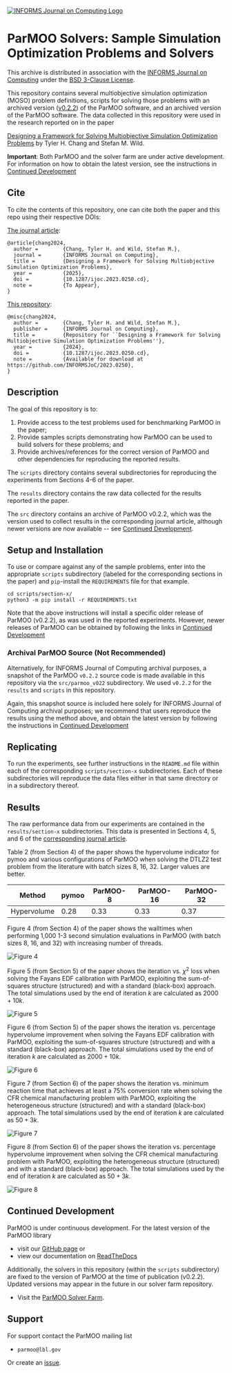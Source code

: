 [![INFORMS Journal on Computing Logo](https://INFORMSJoC.github.io/logos/INFORMS_Journal_on_Computing_Header.jpg)](https://pubsonline.informs.org/journal/ijoc)

# ParMOO Solvers: Sample Simulation Optimization Problems and Solvers

This archive is distributed in association with the [INFORMS Journal on
Computing](https://pubsonline.informs.org/journal/ijoc) under the [BSD
3-Clause License](LICENSE).

This repository contains several multiobjective simulation optimization (MOSO)
problem definitions, scripts for solving those problems with an archived
version ([v0.2.2](https://github.com/parmoo/parmoo/releases/tag/v0.2.2)) of the ParMOO software, and an archived version of the ParMOO software.
The data collected in this repository were used in the research reported on in
the paper

[Designing a Framework for Solving Multiobjective Simulation Optimization
Problems](https://doi.org/10.1287/ijoc.2023.0250) by Tyler H. Chang and Stefan M. Wild.

**Important**:  Both ParMOO and the solver farm are under active development.
For information on how to obtain the latest version, see the instructions in
[Continued Development](https://github.com/INFORMSJoC/2023.0250?tab=readme-ov-file#continued-development)

## Cite

To cite the contents of this repository, one can cite both the paper and this
repo using their respective DOIs:

[The journal article](https://doi.org/10.1287/ijoc.2023.0250):

```
@article{chang2024,
  author =        {Chang, Tyler H. and Wild, Stefan M.},
  journal =       {INFORMS Journal on Computing},
  title =         {Designing a Framework for Solving Multiobjective Simulation Optimization Problems},
  year =          {2025},
  doi =           {10.1287/ijoc.2023.0250.cd},
  note =          {To Appear},
}
```

[This repository](https://doi.org/10.1287/ijoc.2023.0250.cd):

```
@misc{chang2024,
  author =        {Chang, Tyler H. and Wild, Stefan M.},
  publisher =     {INFORMS Journal on Computing},
  title =         {Repository for ``Designing a Framework for Solving Multiobjective Simulation Optimization Problems''},
  year =          {2024},
  doi =           {10.1287/ijoc.2023.0250.cd},
  note =          {Available for download at https://github.com/INFORMSJoC/2023.0250},
}
```

## Description

The goal of this repository is to:

 1) Provide access to the test problems used for benchmarking ParMOO in the
    paper;
 2) Provide samples scripts demonstrating how ParMOO can be used to build
    solvers for these problems; and
 3) Provide archives/references for the correct version of ParMOO and other
    dependencies for reproducing the reported results.

The `scripts` directory contains several subdirectories for reproducing the
experiments from Sections 4-6 of the paper.

The `results` directory contains the raw data collected for the results
reported in the paper.

The `src` directory contains an archive of ParMOO v0.2.2, which was the version
used to collect results in the corresponding journal article, although newer
versions are now available -- see
[Continued Development](https://github.com/INFORMSJoC/2023.0250?tab=readme-ov-file#continued-development).

## Setup and Installation

To use or compare against any of the sample problems, enter into the
appropriate `scripts` subdirectory (labeled for the corresponding sections in
the paper) and ``pip``-install the ``REQUIREMENTS``
file for that example.

```
cd scripts/section-x/
python3 -m pip install -r REQUIREMENTS.txt
```

Note that the above instructions will install a specific older release of
ParMOO (v0.2.2), as was used in the reported experiments.  However, newer
releases of ParMOO can be obtained by following the links in
[Continued Development](https://github.com/INFORMSJoC/2023.0250?tab=readme-ov-file#continued-development)

### Archival ParMOO Source (Not Recommended)

Alternatively, for INFORMS Journal of Computing archival purposes, a snapshot
of the ParMOO ``v0.2.2`` source code is made available in this repository via
the `src/parmoo_v022` subdirectory.  We used ``v0.2.2`` for the ``results`` and
``scripts`` in this repository.

Again, this snapshot source is included here solely for INFORMS Journal of
Computing archival purposes; we recommend that users reproduce the results
using the method above, and obtain the latest version by following the
instructions in
[Continued Development](https://github.com/INFORMSJoC/2023.0250?tab=readme-ov-file#continued-development)

## Replicating

To run the experiments, see further instructions in the `README.md` file within
each of the corresponding `scripts/section-x` subdirectories.  Each of these
subdirectories will reproduce the data files either in that same directory or
in a subdirectory thereof.

## Results

The raw performance data from our experiments are contained in the
`results/section-x` subdirectories.  This data is presented in Sections 4, 5,
and 6 of the
[corresponding journal article](https://doi.org/10.1287/ijoc.2023.0250).

Table 2 (from Section 4) of the paper shows the hypervolume indicator for pymoo
and various configurations of ParMOO when solving the DTLZ2 test problem from
the literature with batch sizes 8, 16, 32. Larger values are better.

|Method      | pymoo | ParMOO-8 | ParMOO-16 | ParMOO-32 |
|------------|-------|----------|-----------|-----------|
|Hypervolume | 0.28  | 0.33     | 0.33      | 0.37      |

Figure 4 (from Section 4) of the paper shows the walltimes when performing
1,000 1-3 second simulation evaluations in ParMOO (with batch sizes 8, 16, and
32) with increasing number of threads.

![Figure 4](results/section-4/plots/dtlz2_walltimes.png)

Figure 5 (from Section 5) of the paper shows the iteration vs. $\chi^2$ loss
when solving the Fayans EDF calibration with ParMOO, exploiting the
sum-of-squares structure (structured) and with a standard (black-box) approach.
The total simulations used by the end of iteration $k$ are calculated as
$2000 + 10k$.

![Figure 5](results/section-5/plots/fayans_chisquared_convergence.png)

Figure 6 (from Section 5) of the paper shows the iteration vs. percentage
hypervolume improvement when solving the Fayans EDF calibration with ParMOO,
exploiting the sum-of-squares structure (structured) and with a standard
(black-box) approach. The total simulations used by the end of iteration $k$
are calculated as $2000 + 10k$.

![Figure 6](results/section-5/plots/fayans_hypervol_convergence.png)

Figure 7 (from Section 6) of the paper shows the iteration vs. minimum reaction
time that achieves at least a 75% conversion rate when solving the CFR chemical
manufacturing problem with ParMOO, exploiting the heterogeneous structure
(structured) and with a standard (black-box) approach. The total simulations
used by the end of iteration $k$ are calculated as $50 + 3k$.

![Figure 7](results/section-6/plots/cfr_reactiontime_convergence.png)

Figure 8 (from Section 6) of the paper shows the iteration vs. percentage
hypervolume improvement when solving the CFR chemical manufacturing problem
with ParMOO, exploiting the heterogeneous structure (structured) and with a
standard (black-box) approach. The total simulations used by the end of
iteration $k$ are calculated as $50 + 3k$.

![Figure 8](results/section-6/plots/cfr_hypervol_convergence.png)

## Continued Development

ParMOO is under continuous development.  For the latest version of the ParMOO
library

 * visit our [GitHub page](https://github.com/parmoo/parmoo) or
 * view our documentation on [ReadTheDocs](https://parmoo.readthedocs.org)

Additionally, the solvers in this repository (within the `scripts`
subdirectory) are fixed to the version of ParMOO at the time of publication
(v0.2.2). Updated versions may appear in the future in our solver farm
repository.

 * Visit the [ParMOO Solver Farm](https://github.com/parmoo/parmoo-solver-farm).

## Support

For support contact the ParMOO mailing list

 * ``parmoo@lbl.gov``

Or create an [issue](https://github.com/parmoo/parmoo/issues/new).
